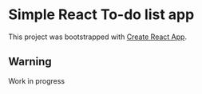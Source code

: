 # Simple React To-do list app

This project was bootstrapped with [Create React App](https://github.com/facebook/create-react-app).

## Warning

Work in progress